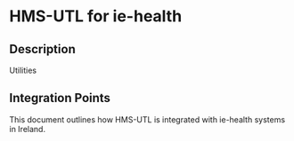 # HMS-UTL for ie-health

## Description

Utilities

## Integration Points

This document outlines how HMS-UTL is integrated with ie-health systems in Ireland.
